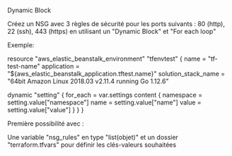 Dynamic Block

Créez un NSG avec 3 règles de sécurité pour les ports suivants : 80 (http), 22 (ssh), 443 (https) en utilisant un "Dynamic Block" et "For each loop"

Exemple:

resource "aws_elastic_beanstalk_environment" "tfenvtest" {
  name                = "tf-test-name"
  application         = "${aws_elastic_beanstalk_application.tftest.name}"
  solution_stack_name = "64bit Amazon Linux 2018.03 v2.11.4 running Go 1.12.6"

  dynamic "setting" {
    for_each = var.settings
    content {
      namespace = setting.value["namespace"]
      name = setting.value["name"]
      value = setting.value["value"]
    }
  }
}


Première possibilité avec :

Une variable "nsg_rules" en type "list(objet)" et un dossier "terraform.tfvars" pour définir les clés-valeurs souhaitées
